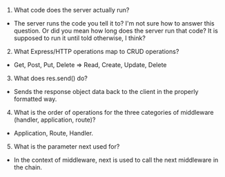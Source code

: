 
1. What code does the server actually run?
- The server runs the code you tell it to? I'm not sure how to answer this question. Or did you mean how long does the server run that code? It is supposed to run it until told otherwise, I think?
2. What Express/HTTP operations map to CRUD operations?
- Get, Post, Put, Delete => Read, Create, Update, Delete
3. What does res.send() do?
- Sends the response object data back to the client in the properly formatted way.
4. What is the order of operations for the three categories of middleware (handler, application, route)?
- Application, Route, Handler.
5. What is the parameter next used for?
- In the context of middleware, next is used to call the next middleware in the chain.
